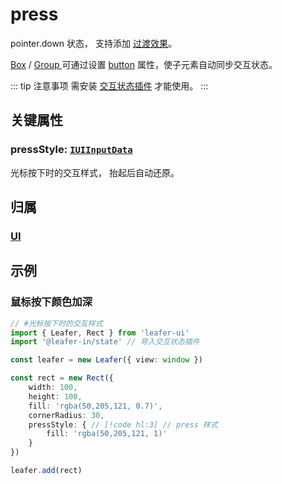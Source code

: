 <script setup>
import Case from '/component/Case.vue'
</script>

# press

pointer.down 状态， 支持添加 [过渡效果](/reference/UI/transition.md)。

[Box](/reference/display/Box.md) / [Group ](/reference/display/Group.md)可通过设置 [button](/reference/UI/state/state.md#button-boolean) 属性，使子元素自动同步交互状态。

::: tip 注意事项
需安装 [交互状态插件](/plugin/in/state/index.md) 才能使用。
:::

## 关键属性

### pressStyle: [`IUIInputData`](/api/interfaces/IUIInputData.md)

光标按下时的交互样式， 抬起后自动还原。

## 归属

### [UI](/reference/display/UI.md)

## 示例

<case name="PressStyle" index=0   editor=false></case>

### 鼠标按下颜色加深

```ts
// #光标按下时的交互样式
import { Leafer, Rect } from 'leafer-ui'
import '@leafer-in/state' // 导入交互状态插件

const leafer = new Leafer({ view: window })

const rect = new Rect({
    width: 100,
    height: 100,
    fill: 'rgba(50,205,121, 0.7)',
    cornerRadius: 30,
    pressStyle: { // [!code hl:3] // press 样式
        fill: 'rgba(50,205,121, 1)'
    }
})

leafer.add(rect)
```
